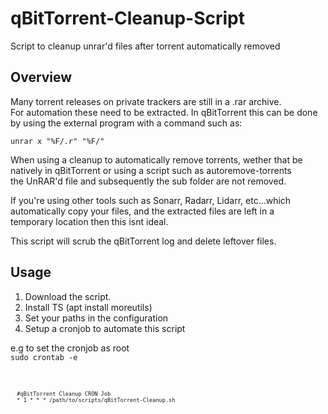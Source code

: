 # qBitTorrent-Cleanup-Script
Script to cleanup unrar'd files after torrent automatically removed



Overview
-------------

Many torrent releases on private trackers are still in a .rar archive.<br />
For automation these need to be extracted. In qBitTorrent this can be done <br />
by using the external program with a command such as:<br />

<code>unrar x "%F/*.r*" "%F/"</code>

When using a cleanup to automatically remove torrents, wether that be<br />
natively in qBitTorrent or using a script such as autoremove-torrents<br />
the UnRAR'd file and subsequently the sub folder are not removed.<br />

If you're using other tools such as Sonarr, Radarr, Lidarr, etc...which<br />
automatically copy your files, and the extracted files are left in a<br />
temporary location then this isnt ideal.<br />

This script will scrub the qBitTorrent log and delete leftover files.

Usage
--------------

1. Download the script.
2. Install TS (apt install moreutils)
3. Set your paths in the configuration
4. Setup a cronjob to automate this script

e.g to set the cronjob as root<br />
<code>sudo crontab -e<code>
<br />
```
  #qBitTorrent Cleanup CRON Job
  * 1 * * * /path/to/scripts/qBitTorrent-Cleanup.sh 
```
 
